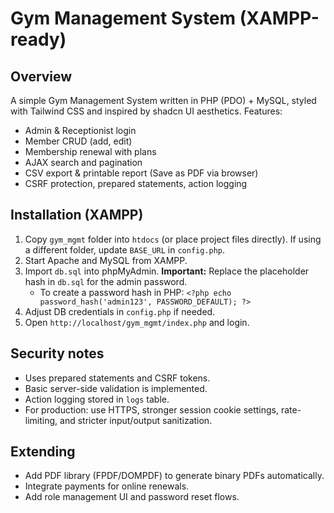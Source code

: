# Gym Management System (XAMPP-ready)

## Overview
A simple Gym Management System written in PHP (PDO) + MySQL, styled with Tailwind CSS and inspired by shadcn UI aesthetics. Features:
- Admin & Receptionist login
- Member CRUD (add, edit)
- Membership renewal with plans
- AJAX search and pagination
- CSV export & printable report (Save as PDF via browser)
- CSRF protection, prepared statements, action logging

## Installation (XAMPP)
1. Copy `gym_mgmt` folder into `htdocs` (or place project files directly). If using a different folder, update `BASE_URL` in `config.php`.
2. Start Apache and MySQL from XAMPP.
3. Import `db.sql` into phpMyAdmin. **Important:** Replace the placeholder hash in `db.sql` for the admin password.
   - To create a password hash in PHP: `<?php echo password_hash('admin123', PASSWORD_DEFAULT); ?>`
4. Adjust DB credentials in `config.php` if needed.
5. Open `http://localhost/gym_mgmt/index.php` and login.

## Security notes
- Uses prepared statements and CSRF tokens.
- Basic server-side validation is implemented.
- Action logging stored in `logs` table.
- For production: use HTTPS, stronger session cookie settings, rate-limiting, and stricter input/output sanitization.

## Extending
- Add PDF library (FPDF/DOMPDF) to generate binary PDFs automatically.
- Integrate payments for online renewals.
- Add role management UI and password reset flows.
